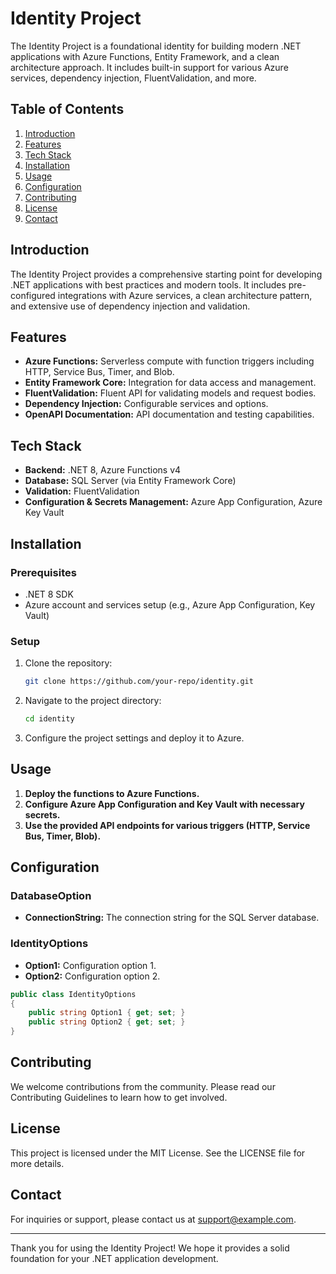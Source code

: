 
# Identity Project

The Identity Project is a foundational identity for building modern .NET applications with Azure Functions, Entity Framework, and a clean architecture approach. It includes built-in support for various Azure services, dependency injection, FluentValidation, and more.

## Table of Contents

1. [Introduction](#introduction)
2. [Features](#features)
3. [Tech Stack](#tech-stack)
4. [Installation](#installation)
5. [Usage](#usage)
6. [Configuration](#configuration)
7. [Contributing](#contributing)
8. [License](#license)
9. [Contact](#contact)

## Introduction

The Identity Project provides a comprehensive starting point for developing .NET applications with best practices and modern tools. It includes pre-configured integrations with Azure services, a clean architecture pattern, and extensive use of dependency injection and validation.

## Features

- **Azure Functions:** Serverless compute with function triggers including HTTP, Service Bus, Timer, and Blob.
- **Entity Framework Core:** Integration for data access and management.
- **FluentValidation:** Fluent API for validating models and request bodies.
- **Dependency Injection:** Configurable services and options.
- **OpenAPI Documentation:** API documentation and testing capabilities.

## Tech Stack

- **Backend:** .NET 8, Azure Functions v4
- **Database:** SQL Server (via Entity Framework Core)
- **Validation:** FluentValidation
- **Configuration & Secrets Management:** Azure App Configuration, Azure Key Vault

## Installation

### Prerequisites
- .NET 8 SDK
- Azure account and services setup (e.g., Azure App Configuration, Key Vault)

### Setup

1. Clone the repository:
   ```bash
   git clone https://github.com/your-repo/identity.git
   ```
2. Navigate to the project directory:
   ```bash
   cd identity
   ```
3. Configure the project settings and deploy it to Azure.

## Usage

1. **Deploy the functions to Azure Functions.**
2. **Configure Azure App Configuration and Key Vault with necessary secrets.**
3. **Use the provided API endpoints for various triggers (HTTP, Service Bus, Timer, Blob).**

## Configuration

### DatabaseOption

- **ConnectionString:** The connection string for the SQL Server database.

### IdentityOptions

- **Option1:** Configuration option 1.
- **Option2:** Configuration option 2.

```csharp
public class IdentityOptions
{
    public string Option1 { get; set; }
    public string Option2 { get; set; }
}
```

## Contributing

We welcome contributions from the community. Please read our Contributing Guidelines to learn how to get involved.

## License

This project is licensed under the MIT License. See the LICENSE file for more details.

## Contact

For inquiries or support, please contact us at [support@example.com](mailto:support@example.com).

---

Thank you for using the Identity Project! We hope it provides a solid foundation for your .NET application development.
